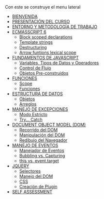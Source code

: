 Con este se construye el menu lateral

* [BIENVENIDA](README.md)
* [PRESENTACIÓN DEL CURSO](08-deep-dive/01-intro/00-welcome.md)
* [ENTORNO Y METODOLOGÍA DE TRABAJO](08-deep-dive/02-env/00-git+github.md)
* [ECMASSCRIPT 6]()
  * [Block scoped declarations](08-deep-dive/03-es6/00-block-scoped-declarations.md)
  * [Template strings](08-deep-dive/03-es6/01-template-strings.md)
  * [Destructuring](08-deep-dive/03-es6/02-destructuring.md)
  * [Arrow funtions lexical scope](08-deep-dive/03-es6/03-arrow-functions-lexical-scope.md)
* [FUNDAMENTOS DE JAVASCRIPT]()
  * [Variables, Tipos de Datos y Operadores](08-deep-dive/04-foundations/00-variables-and-data-types.md)
  * [Control de Flujo](08-deep-dive/04-foundations/01-control-flow.md)
  * [Objetos Pre-construidos](08-deep-dive/04-foundations/02-built-in-objects.md)  
* [FUNCIONES]()
  * [Scope]()
  * [Funciones]()  
* [ESTRUCTURA DE DATOS]()
  * [Objetos]()
  * [Arreglos]()
* [MANEJO DE EXCEPCIONES]()
  * [Modo Estricto]()
  * [Try... Catch]()
* [DOCUMENT OBJECT MODEL (DOM)]()
  * [Recorrido del DOM]()
  * [Manipulación del DOM]()
  * [Redibujo del Navegador]()
* [MANEJO DE EVENTOS]()
  * [Manejador de Eventos]()
  * [Bubbling vs. Capturing]()
  * [this vs. event.target]()
* [JQUERY]()
  * [Selectores]()
  * [Manejo del DOM]()
  * [CSS]()
  * [Creación de Plugin]()
* [SELF ASSESSMENT](08-deep-dive/09-selfassessment/00-selassessment.md)

